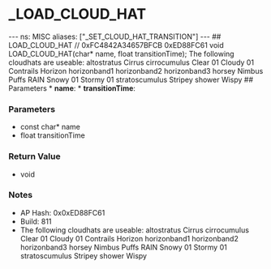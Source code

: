 # _LOAD_CLOUD_HAT

--- ns: MISC aliases: ["_SET_CLOUD_HAT_TRANSITION"] --- ## LOAD_CLOUD_HAT  // 0xFC4842A34657BFCB 0xED88FC61 void LOAD_CLOUD_HAT(char* name, float transitionTime);  The following cloudhats are useable: altostratus Cirrus cirrocumulus Clear 01 Cloudy 01 Contrails Horizon horizonband1 horizonband2 horizonband3 horsey Nimbus Puffs RAIN Snowy 01 Stormy 01 stratoscumulus Stripey shower Wispy  ## Parameters * **name**: * **transitionTime**:

### Parameters
* const char* name
* float transitionTime

### Return Value
* void

### Notes
* AP Hash: 0x0xED88FC61
* Build: 811
* The following cloudhats are useable:
altostratus
Cirrus
cirrocumulus
Clear 01
Cloudy 01
Contrails
Horizon
horizonband1
horizonband2
horizonband3
horsey
Nimbus
Puffs
RAIN
Snowy 01
Stormy 01
stratoscumulus
Stripey
shower
Wispy


